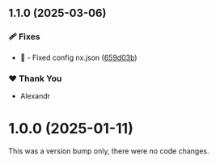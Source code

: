 ## 1.1.0 (2025-03-06)

### 🩹 Fixes

- 🐛 - Fixed config nx.json ([659d03b](https://github.com/Zilero232/dev-config-hub/commit/659d03b))

### ❤️ Thank You

- Alexandr

# 1.0.0 (2025-01-11)

This was a version bump only, there were no code changes.
